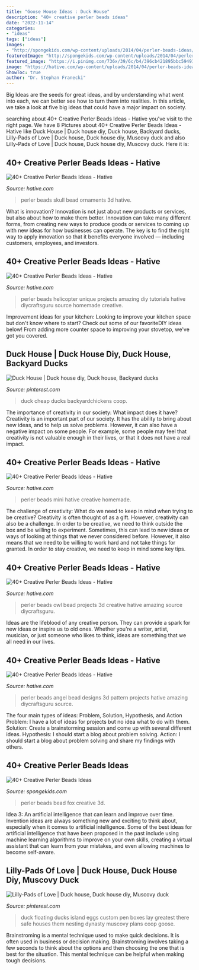 ```yaml
---
title: "Goose House Ideas : Duck House"
description: "40+ creative perler beads ideas"
date: "2022-11-14"
categories:
- "ideas"
tags: ["ideas"]
images:
- "http://spongekids.com/wp-content/uploads/2014/04/perler-beads-ideas/43-fox-perler-beads.jpg"
featuredImage: "http://spongekids.com/wp-content/uploads/2014/04/perler-beads-ideas/43-fox-perler-beads.jpg"
featured_image: "https://i.pinimg.com/736x/39/6c/b4/396cb421895bbc59491a62a1ab30a0b2.jpg"
image: "https://hative.com/wp-content/uploads/2014/04/perler-beads-ideas/37-skull-perler-beads.JPG"
ShowToc: true
author: "Dr. Stephan Franecki"
---
```



Big Ideas are the seeds for great ideas, and by understanding what went into each, we can better see how to turn them into realities. In this article, we take a look at five big ideas that could have a major impact on society.

	

		
searching about 40+ Creative Perler Beads Ideas - Hative you've visit to the right page. We have 8 Pictures about 40+ Creative Perler Beads Ideas - Hative like Duck House | Duck house diy, Duck house, Backyard ducks, Lilly-Pads of Love | Duck house, Duck house diy, Muscovy duck and also Lilly-Pads of Love | Duck house, Duck house diy, Muscovy duck. Here it is:
		
    
## 40+ Creative Perler Beads Ideas - Hative

<img loading=lazy src="https://hative.com/wp-content/uploads/2014/04/perler-beads-ideas/37-skull-perler-beads.JPG" onerror="this.onerror=null;this.src='https://tse2.mm.bing.net/th?id=OIP.2LhcLroN4SHfvFtVpESwwgHaHO&amp;pid=15.1';" alt="40+ Creative Perler Beads Ideas - Hative">

_Source: hative.com_

>perler beads skull bead ornaments 3d hative. 

	

What is innovation?
Innovation is not just about new products or services, but also about how to make them better. Innovation can take many different forms, from creating new ways to produce goods or services to coming up with new ideas for how businesses can operate. The key is to find the right way to apply innovation so that it benefits everyone involved ― including customers, employees, and investors.

    
## 40+ Creative Perler Beads Ideas - Hative

<img loading=lazy src="https://hative.com/wp-content/uploads/2014/04/perler-beads-ideas/35-homemade-helicopter.jpg" onerror="this.onerror=null;this.src='https://tse2.mm.bing.net/th?id=OIP.5iX56gRnguWhwgs0anGFAQHaEp&amp;pid=15.1';" alt="40+ Creative Perler Beads Ideas - Hative">

_Source: hative.com_

>perler beads helicopter unique projects amazing diy tutorials hative diycraftsguru source homemade creative. 

	

Improvement ideas for your kitchen:
Looking to improve your kitchen space but don't know where to start? Check out some of our favoriteDIY ideas below! From adding more counter space to improving your stovetop, we've got you covered.

    
## Duck House | Duck House Diy, Duck House, Backyard Ducks

<img loading=lazy src="https://i.pinimg.com/736x/39/6c/b4/396cb421895bbc59491a62a1ab30a0b2.jpg" onerror="this.onerror=null;this.src='https://tse3.mm.bing.net/th?id=OIP.J_LvzfceAFxMdKH0m6BX4gHaJ3&amp;pid=15.1';" alt="Duck House | Duck house diy, Duck house, Backyard ducks">

_Source: pinterest.com_

>duck cheap ducks backyardchickens coop. 

	

The importance of creativity in our society: What impact does it have?
Creativity is an important part of our society. It has the ability to bring about new ideas, and to help us solve problems. However, it can also have a negative impact on some people. For example, some people may feel that creativity is not valuable enough in their lives, or that it does not have a real impact.

    
## 40+ Creative Perler Beads Ideas - Hative

<img loading=lazy src="https://hative.com/wp-content/uploads/2014/04/perler-beads-ideas/33-homemade-mini-book.jpg" onerror="this.onerror=null;this.src='https://tse1.mm.bing.net/th?id=OIP.1SJJE4KVzgzOvvGITvQN1gHaE9&amp;pid=15.1';" alt="40+ Creative Perler Beads Ideas - Hative">

_Source: hative.com_

>perler beads mini hative creative homemade. 

	

The challenge of creativity: What do we need to keep in mind when trying to be creative?
Creativity is often thought of as a gift. However, creativity can also be a challenge. In order to be creative, we need to think outside the box and be willing to experiment. Sometimes, this can lead to new ideas or ways of looking at things that we never considered before. However, it also means that we need to be willing to work hard and not take things for granted. In order to stay creative, we need to keep in mind some key tips.

    
## 40+ Creative Perler Beads Ideas - Hative

<img loading=lazy src="https://hative.com/wp-content/uploads/2014/04/perler-beads-ideas/31-owl-perler-beads.jpg" onerror="this.onerror=null;this.src='https://tse2.mm.bing.net/th?id=OIP.U3Mtwd-ryfCBJqXOcNyC7AHaJK&amp;pid=15.1';" alt="40+ Creative Perler Beads Ideas - Hative">

_Source: hative.com_

>perler beads owl bead projects 3d creative hative amazing source diycraftsguru. 

	

Ideas are the lifeblood of any creative person. They can provide a spark for new ideas or inspire us to old ones. Whether you're a writer, artist, musician, or just someone who likes to think, ideas are something that we all need in our lives.

    
## 40+ Creative Perler Beads Ideas - Hative

<img loading=lazy src="https://hative.com/wp-content/uploads/2014/04/perler-beads-ideas/40-angel-perler-beads.jpg" onerror="this.onerror=null;this.src='https://tse2.mm.bing.net/th?id=OIP.1p0xJDkgMRz-Pqb1iiiPZAHaFA&amp;pid=15.1';" alt="40+ Creative Perler Beads Ideas - Hative">

_Source: hative.com_

>perler beads angel bead designs 3d pattern projects hative amazing diycraftsguru source. 

	

The four main types of ideas: Problem, Solution, Hypothesis, and Action
Problem: I have a lot of ideas for projects but no idea what to do with them.
Solution: Create a brainstorming session and come up with several different ideas.
Hypothesis: I should start a blog about problem solving.
Action: I should start a blog about problem solving and share my findings with others.

    
## 40+ Creative Perler Beads Ideas

<img loading=lazy src="http://spongekids.com/wp-content/uploads/2014/04/perler-beads-ideas/43-fox-perler-beads.jpg" onerror="this.onerror=null;this.src='https://tse1.mm.bing.net/th?id=OIP.dmiTe7iBTwv9iPZDjWm64AHaG5&amp;pid=15.1';" alt="40+ Creative Perler Beads Ideas">

_Source: spongekids.com_

>perler beads bead fox creative 3d. 

	

Idea 3: An artificial intelligence that can learn and improve over time.
Invention ideas are always something new and exciting to think about, especially when it comes to artificial intelligence. Some of the best ideas for artificial intelligence that have been proposed in the past include using machine learning algorithms to improve on your own skills, creating a virtual assistant that can learn from your mistakes, and even allowing machines to become self-aware.

    
## Lilly-Pads Of Love | Duck House, Duck House Diy, Muscovy Duck

<img loading=lazy src="https://i.pinimg.com/736x/a9/53/b6/a953b65bf70d629f2bba2fc71f375784--duck-dynasty-floating-duck-house-ideas.jpg" onerror="this.onerror=null;this.src='https://tse4.mm.bing.net/th?id=OIP.1Pir1oO9Q3lXIrMi_2KniAHaFj&amp;pid=15.1';" alt="Lilly-Pads of Love | Duck house, Duck house diy, Muscovy duck">

_Source: pinterest.com_

>duck floating ducks island eggs custom pen boxes lay greatest there safe houses them nesting dynasty muscovy plans coop goose. 

	

Brainstroming is a mental technique used to make quick decisions. It is often used in business or decision making. Brainstroming involves taking a few seconds to think about the options and then choosing the one that is best for the situation. This mental technique can be helpful when making tough decisions.

